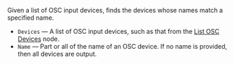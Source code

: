 Given a list of OSC input devices, finds the devices whose names match a specified name.

   - `Devices` — A list of OSC input devices, such as that from the [List OSC Devices](vuo-node://vuo.osc.listDevices) node.
   - `Name` — Part or all of the name of an OSC device.  If no name is provided, then all devices are output.
